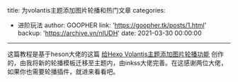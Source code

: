 title: 为volantis主题添加图片轮播和热门文章
categories:
  - 进阶玩法
author: GOOPHER
link: 'https://goopher.tk/posts/1.html'
backup: 'https://archive.vn/nIUDH'
date: 2021-03-30 00:00:00
---
这篇教程是基于heson大佬的这篇 [给Hexo Volantis主题添加图片轮播功能](https://www.heson10.com/posts/19736.html) 创作的，由我将新的轮播模板迁移至主题内，由inkss大佬完善。在这感谢两位大佬，如果你也需要轮播插件，就进来看看吧。
<!-- more -->